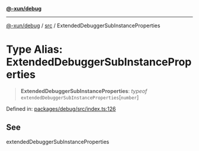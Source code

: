 [**@-xun/debug**](../../README.md)

***

[@-xun/debug](../../README.md) / [src](../README.md) / ExtendedDebuggerSubInstanceProperties

# Type Alias: ExtendedDebuggerSubInstanceProperties

> **ExtendedDebuggerSubInstanceProperties**: *typeof* `extendedDebuggerSubInstanceProperties`\[`number`\]

Defined in: [packages/debug/src/index.ts:126](https://github.com/Xunnamius/rejoinder/blob/11cd3e0539affb5099730b882c9b7bade1c1b092/packages/debug/src/index.ts#L126)

## See

extendedDebuggerSubInstanceProperties
